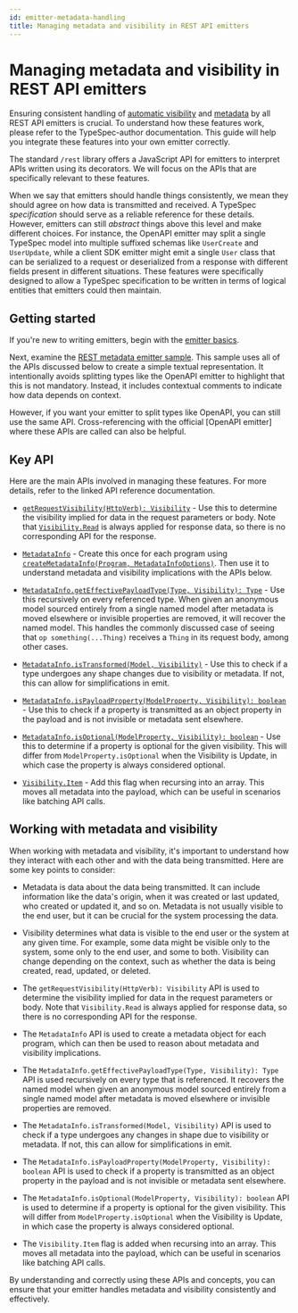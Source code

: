 ```yaml
---
id: emitter-metadata-handling
title: Managing metadata and visibility in REST API emitters
---
```


# Managing metadata and visibility in REST API emitters

Ensuring consistent handling of [automatic visibility](../libraries/http/operations.md#automatic-visibility) and [metadata](../libraries/http/operations.md#metadata) by all REST API emitters is crucial. To understand how these features work, please refer to the TypeSpec-author documentation. This guide will help you integrate these features into your own emitter correctly.

The standard `/rest` library offers a JavaScript API for emitters to interpret APIs written using its decorators. We will focus on the APIs that are specifically relevant to these features.

When we say that emitters should handle things consistently, we mean they should agree on how data is transmitted and received. A TypeSpec _specification_ should serve as a reliable reference for these details. However, emitters can still _abstract_ things above this level and make different choices. For instance, the OpenAPI emitter may split a single TypeSpec model into multiple suffixed schemas like `UserCreate` and `UserUpdate`, while a client SDK emitter might emit a single `User` class that can be serialized to a request or deserialized from a response with different fields present in different situations. These features were specifically designed to allow a TypeSpec specification to be written in terms of logical entities that emitters could then maintain.

## Getting started

If you're new to writing emitters, begin with the [emitter basics](./emitters-basics.md).

Next, examine the [REST metadata emitter sample](https://github.com/microsoft/typespec/tree/main/packages/samples/rest-metadata-emitter). This sample uses all of the APIs discussed below to create a simple textual representation. It intentionally avoids splitting types like the OpenAPI emitter to highlight that this is not mandatory. Instead, it includes contextual comments to indicate how data depends on context.

However, if you want your emitter to split types like OpenAPI, you can still use the same API. Cross-referencing with the official [OpenAPI emitter] where these APIs are called can also be helpful.

## Key API

Here are the main APIs involved in managing these features. For more details, refer to the linked API reference documentation.

- [`getRequestVisibility(HttpVerb): Visibility`](../libraries/http/reference/js-api/functions/getRequestVisibility.md) - Use this to determine the visibility implied for data in the request parameters or body. Note that [`Visibility.Read`](../libraries/http/reference/js-api/enumerations/Visibility.md) is always applied for response data, so there is no corresponding API for the response.

- [`MetadataInfo`](../libraries/http/reference/js-api/interfaces/MetadataInfo.md) - Create this once for each program using [`createMetadataInfo(Program, MetadataInfoOptions)`](../libraries/http/reference/js-api/functions/createMetadataInfo.md). Then use it to understand metadata and visibility implications with the APIs below.

- [`MetadataInfo.getEffectivePayloadType(Type, Visibility): Type`](../libraries/http/reference/js-api/interfaces/MetadataInfo.md#geteffectivepayloadtype) - Use this recursively on every referenced type. When given an anonymous model sourced entirely from a single named model after metadata is moved elsewhere or invisible properties are removed, it will recover the named model. This handles the commonly discussed case of seeing that `op something(...Thing)` receives a `Thing` in its request body, among other cases.

- [`MetadataInfo.isTransformed(Model, Visibility)`](../libraries/http/reference/js-api/interfaces/MetadataInfo.md#istransformed) - Use this to check if a type undergoes any shape changes due to visibility or metadata. If not, this can allow for simplifications in emit.

- [`MetadataInfo.isPayloadProperty(ModelProperty, Visibility): boolean`](../libraries/http/reference/js-api/interfaces/MetadataInfo.md#ispayloadproperty) - Use this to check if a property is transmitted as an object property in the payload and is not invisible or metadata sent elsewhere.

- [`MetadataInfo.isOptional(ModelProperty, Visibility): boolean`](../libraries/http/reference/js-api/interfaces/MetadataInfo.md#isoptional) - Use this to determine if a property is optional for the given visibility. This will differ from `ModelProperty.isOptional` when the Visibility is Update, in which case the property is always considered optional.

- [`Visibility.Item`](../libraries/http/reference/js-api/enumerations/Visibility.md) - Add this flag when recursing into an array. This moves all metadata into the payload, which can be useful in scenarios like batching API calls.

## Working with metadata and visibility

When working with metadata and visibility, it's important to understand how they interact with each other and with the data being transmitted. Here are some key points to consider:

- Metadata is data about the data being transmitted. It can include information like the data's origin, when it was created or last updated, who created or updated it, and so on. Metadata is not usually visible to the end user, but it can be crucial for the system processing the data.

- Visibility determines what data is visible to the end user or the system at any given time. For example, some data might be visible only to the system, some only to the end user, and some to both. Visibility can change depending on the context, such as whether the data is being created, read, updated, or deleted.

- The `getRequestVisibility(HttpVerb): Visibility` API is used to determine the visibility implied for data in the request parameters or body. Note that `Visibility.Read` is always applied for response data, so there is no corresponding API for the response.

- The `MetadataInfo` API is used to create a metadata object for each program, which can then be used to reason about metadata and visibility implications.

- The `MetadataInfo.getEffectivePayloadType(Type, Visibility): Type` API is used recursively on every type that is referenced. It recovers the named model when given an anonymous model sourced entirely from a single named model after metadata is moved elsewhere or invisible properties are removed.

- The `MetadataInfo.isTransformed(Model, Visibility)` API is used to check if a type undergoes any changes in shape due to visibility or metadata. If not, this can allow for simplifications in emit.

- The `MetadataInfo.isPayloadProperty(ModelProperty, Visibility): boolean` API is used to check if a property is transmitted as an object property in the payload and is not invisible or metadata sent elsewhere.

- The `MetadataInfo.isOptional(ModelProperty, Visibility): boolean` API is used to determine if a property is optional for the given visibility. This will differ from `ModelProperty.isOptional` when the Visibility is Update, in which case the property is always considered optional.

- The `Visibility.Item` flag is added when recursing into an array. This moves all metadata into the payload, which can be useful in scenarios like batching API calls.

By understanding and correctly using these APIs and concepts, you can ensure that your emitter handles metadata and visibility consistently and effectively.
